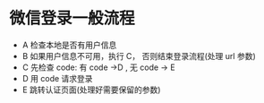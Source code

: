 # 微信登录一般流程

- A 检查本地是否有用户信息
- B 如果用户信息不可用，执行 C， 否则结束登录流程(处理 url 参数)
- C 先检查 code: 有 code ->D  , 无 code -> E
- D 用 code 请求登录
- E 跳转认证页面(处理好需要保留的参数)

